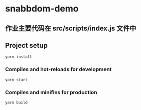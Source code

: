 # snabbdom-demo

## 作业主要代码在 src/scripts/index.js 文件中

## Project setup

```
yarn install
```

### Compiles and hot-reloads for development
```
yarn start
```

### Compiles and minifies for production
```
yarn build
```

